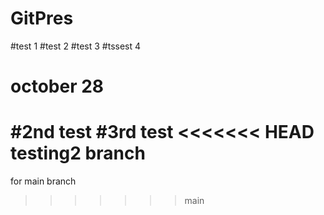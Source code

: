 # GitPres
#test 1
#test 2
#test 3
#tssest 4
# october 28
#2nd test
#3rd test
<<<<<<< HEAD
testing2 branch
=======
for main branch

>>>>>>> main
